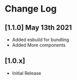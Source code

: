 # Change Log

## [1.1.0] May 13th 2021

- Added esbuild for bundling
- Added More components

## [1.0.x]

- Initial Release
